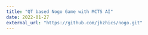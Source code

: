 ```yaml
---
title: "QT based Nogo Game with MCTS AI"
date: 2022-01-27
external_url: "https://github.com/jhzhics/nogo.git"
---
```

